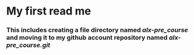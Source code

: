 # My first read me 
### This includes creating a file directory named *alx-pre_course* and moving it to my github account repository named *alx-pre_course.git* 
